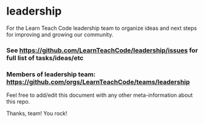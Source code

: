 # leadership
For the Learn Teach Code leadership team to organize ideas and next steps for improving and growing our community.

### See https://github.com/LearnTeachCode/leadership/issues for full list of tasks/ideas/etc

### Members of leadership team: https://github.com/orgs/LearnTeachCode/teams/leadership

Feel free to add/edit this document with any other meta-information about this repo.

Thanks, team! You rock!
